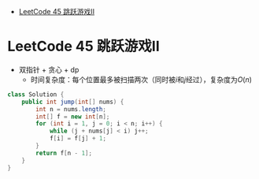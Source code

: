 <!-- GFM-TOC -->

- [LeetCode 45 跳跃游戏II](#LeetCode-45-跳跃游戏II)

<!-- GFM-TOC -->

# LeetCode 45 跳跃游戏II

- 双指针 + 贪心 + dp
  - 时间复杂度：每个位置最多被扫描两次（同时被$i$和$j$经过），复杂度为$O(n)$

```java
class Solution {
    public int jump(int[] nums) {
        int n = nums.length;
        int[] f = new int[n]; 
        for (int i = 1, j = 0; i < n; i++) {
            while (j + nums[j] < i) j++;
            f[i] = f[j] + 1;
        }
        return f[n - 1];
    }
}
```

